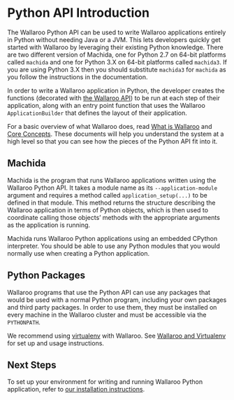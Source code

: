 # Python API Introduction

The Wallaroo Python API can be used to write Wallaroo applications entirely in Python without needing Java or a JVM. This lets developers quickly get started with Wallaroo by leveraging their existing Python knowledge. There are two different version of Machida, one for Python 2.7 on 64-bit platforms called `machida` and one for Python 3.X on 64-bit platforms called `machida3`. If you are using Python 3.X then you should substitute `machida3` for `machida` as you follow the instructions in the documentation.

In order to write a Wallaroo application in Python, the developer creates the functions (decorated with [the Wallaroo API](api.md)) to be run at each step of their application, along with an entry point function that uses the Wallaroo `ApplicationBuilder` that defines the layout of their application.

For a basic overview of what Wallaroo does, read [What is Wallaroo](/book/what-is-wallaroo.md) and [Core Concepts](/book/core-concepts/intro.md). These documents will help you understand the system at a high level so that you can see how the pieces of the Python API fit into it.

## Machida

Machida is the program that runs Wallaroo applications written using the Wallaroo Python API. It takes a module name as its `--application-module` argument and requires a method called `application_setup(...)` to be defined in that module. This method returns the structure describing the Wallaroo application in terms of Python objects, which is then used to coordinate calling those objects’ methods with the appropriate arguments as the application is running.

Machida runs Wallaroo Python applications using an embedded CPython interpreter. You should be able to use any Python modules that you would normally use when creating a Python application.

## Python Packages

Wallaroo programs that use the Python API can use any packages that would be used with a normal Python program, including your own packages and third party packages. In order to use them, they must be installed on every machine in the Wallaroo cluster and must be accessible via the `PYTHONPATH`.

We recommend using [virtualenv](https://virtualenv.pypa.io/en/stable/) with Wallaroo. See [Wallaroo and Virtualenv](/book/appendix/virtualenv.md) for set up and usage instructions.

## Next Steps

To set up your environment for writing and running Wallaroo Python application, refer to [our installation instructions](/book/getting-started/choosing-an-installation-option.md).
